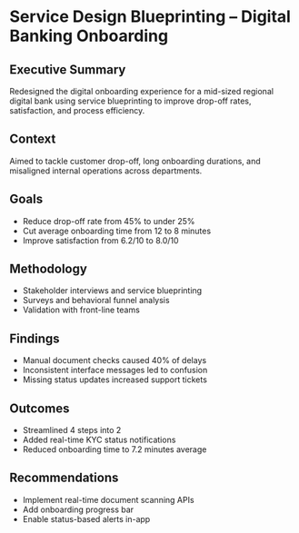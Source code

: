 # Service Design Blueprinting – Digital Banking Onboarding

## Executive Summary
Redesigned the digital onboarding experience for a mid-sized regional digital bank using service blueprinting to improve drop-off rates, satisfaction, and process efficiency.

## Context
Aimed to tackle customer drop-off, long onboarding durations, and misaligned internal operations across departments.

## Goals
- Reduce drop-off rate from 45% to under 25%
- Cut average onboarding time from 12 to 8 minutes
- Improve satisfaction from 6.2/10 to 8.0/10

## Methodology
- Stakeholder interviews and service blueprinting
- Surveys and behavioral funnel analysis
- Validation with front-line teams

## Findings
- Manual document checks caused 40% of delays
- Inconsistent interface messages led to confusion
- Missing status updates increased support tickets

## Outcomes
- Streamlined 4 steps into 2
- Added real-time KYC status notifications
- Reduced onboarding time to 7.2 minutes average

## Recommendations
- Implement real-time document scanning APIs
- Add onboarding progress bar
- Enable status-based alerts in-app
